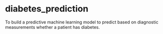 # diabetes_prediction
To build a predictive machine learning model to predict based on diagnostic measurements whether a patient has diabetes.
